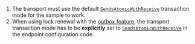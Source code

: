 1. The transport must use the default [`SendsAtomicWithReceive`](/transports/transactions.md#transactions-transport-transaction-sends-atomic-with-receive) transaction mode for the sample to work.
1. When using lock renewal with the [outbox feature](/nservicebus/outbox/), the transport transaction mode has to be **explicitly** set to [`SendsAtomicWithReceive`](/transports/transactions.md#transactions-transport-transaction-sends-atomic-with-receive) in the endpoint configuration code.

